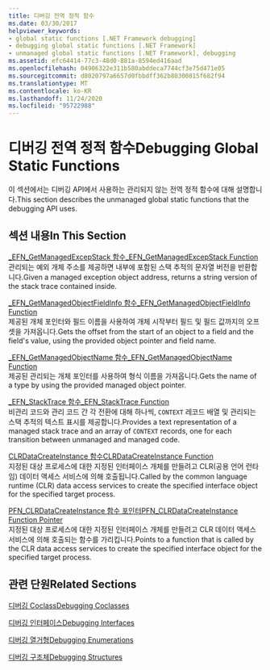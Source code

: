 ```yaml
---
title: 디버깅 전역 정적 함수
ms.date: 03/30/2017
helpviewer_keywords:
- global static functions [.NET Framework debugging]
- debugging global static functions [.NET Framework]
- unmanaged global static functions [.NET Framework], debugging
ms.assetid: efc64414-77c3-48d0-881a-8594ed416aad
ms.openlocfilehash: 04906322e311b580abddeca7744cf3e75d471e05
ms.sourcegitcommit: d8020797a6657d0fbbdff362b80300815f682f94
ms.translationtype: MT
ms.contentlocale: ko-KR
ms.lasthandoff: 11/24/2020
ms.locfileid: "95722988"
---
```

# <a name="debugging-global-static-functions"></a><span data-ttu-id="a9600-102">디버깅 전역 정적 함수</span><span class="sxs-lookup"><span data-stu-id="a9600-102">Debugging Global Static Functions</span></span>

<span data-ttu-id="a9600-103">이 섹션에서는 디버깅 API에서 사용하는 관리되지 않는 전역 정적 함수에 대해 설명합니다.</span><span class="sxs-lookup"><span data-stu-id="a9600-103">This section describes the unmanaged global static functions that the debugging API uses.</span></span>  
  
## <a name="in-this-section"></a><span data-ttu-id="a9600-104">섹션 내용</span><span class="sxs-lookup"><span data-stu-id="a9600-104">In This Section</span></span>  

 [<span data-ttu-id="a9600-105">_EFN_GetManagedExcepStack 함수</span><span class="sxs-lookup"><span data-stu-id="a9600-105">_EFN_GetManagedExcepStack Function</span></span>](efn-getmanagedexcepstack-function.md)  
 <span data-ttu-id="a9600-106">관리되는 예외 개체 주소를 제공하면 내부에 포함된 스택 추적의 문자열 버전을 반환합니다.</span><span class="sxs-lookup"><span data-stu-id="a9600-106">Given a managed exception object address, returns a string version of the stack trace contained inside.</span></span>  
  
 [<span data-ttu-id="a9600-107">_EFN_GetManagedObjectFieldInfo 함수</span><span class="sxs-lookup"><span data-stu-id="a9600-107">_EFN_GetManagedObjectFieldInfo Function</span></span>](efn-getmanagedobjectfieldinfo-function.md)  
 <span data-ttu-id="a9600-108">제공된 개체 포인터와 필드 이름을 사용하여 개체 시작부터 필드 및 필드 값까지의 오프셋을 가져옵니다.</span><span class="sxs-lookup"><span data-stu-id="a9600-108">Gets the offset from the start of an object to a field and the field's value, using the provided object pointer and field name.</span></span>  
  
 [<span data-ttu-id="a9600-109">_EFN_GetManagedObjectName 함수</span><span class="sxs-lookup"><span data-stu-id="a9600-109">_EFN_GetManagedObjectName Function</span></span>](efn-getmanagedobjectname-function.md)  
 <span data-ttu-id="a9600-110">제공된 관리되는 개체 포인터를 사용하여 형식 이름을 가져옵니다.</span><span class="sxs-lookup"><span data-stu-id="a9600-110">Gets the name of a type by using the provided managed object pointer.</span></span>  
  
 [<span data-ttu-id="a9600-111">_EFN_StackTrace 함수</span><span class="sxs-lookup"><span data-stu-id="a9600-111">_EFN_StackTrace Function</span></span>](efn-stacktrace-function.md)  
 <span data-ttu-id="a9600-112">비관리 코드와 관리 코드 간 각 전환에 대해 하나씩, `CONTEXT` 레코드 배열 및 관리되는 스택 추적의 텍스트 표시를 제공합니다.</span><span class="sxs-lookup"><span data-stu-id="a9600-112">Provides a text representation of a managed stack trace and an array of `CONTEXT` records, one for each transition between unmanaged and managed code.</span></span>  
  
 [<span data-ttu-id="a9600-113">CLRDataCreateInstance 함수</span><span class="sxs-lookup"><span data-stu-id="a9600-113">CLRDataCreateInstance Function</span></span>](clrdatacreateinstance-function.md)  
 <span data-ttu-id="a9600-114">지정된 대상 프로세스에 대한 지정된 인터페이스 개체를 만들려고 CLR(공용 언어 런타임) 데이터 액세스 서비스에 의해 호출됩니다.</span><span class="sxs-lookup"><span data-stu-id="a9600-114">Called by the common language runtime (CLR) data access services to create the specified interface object for the specified target process.</span></span>  
  
 [<span data-ttu-id="a9600-115">PFN_CLRDataCreateInstance 함수 포인터</span><span class="sxs-lookup"><span data-stu-id="a9600-115">PFN_CLRDataCreateInstance Function Pointer</span></span>](pfn-clrdatacreateinstance-function-pointer.md)  
 <span data-ttu-id="a9600-116">지정된 대상 프로세스에 대한 지정된 인터페이스 개체를 만들려고 CLR 데이터 액세스 서비스에 의해 호출되는 함수를 가리킵니다.</span><span class="sxs-lookup"><span data-stu-id="a9600-116">Points to a function that is called by the CLR data access services to create the specified interface object for the specified target process.</span></span>  
  
## <a name="related-sections"></a><span data-ttu-id="a9600-117">관련 단원</span><span class="sxs-lookup"><span data-stu-id="a9600-117">Related Sections</span></span>  

 [<span data-ttu-id="a9600-118">디버깅 Coclass</span><span class="sxs-lookup"><span data-stu-id="a9600-118">Debugging Coclasses</span></span>](debugging-coclasses.md)  
  
 [<span data-ttu-id="a9600-119">디버깅 인터페이스</span><span class="sxs-lookup"><span data-stu-id="a9600-119">Debugging Interfaces</span></span>](debugging-interfaces.md)  
  
 [<span data-ttu-id="a9600-120">디버깅 열거형</span><span class="sxs-lookup"><span data-stu-id="a9600-120">Debugging Enumerations</span></span>](debugging-enumerations.md)  
  
 [<span data-ttu-id="a9600-121">디버깅 구조체</span><span class="sxs-lookup"><span data-stu-id="a9600-121">Debugging Structures</span></span>](debugging-structures.md)
